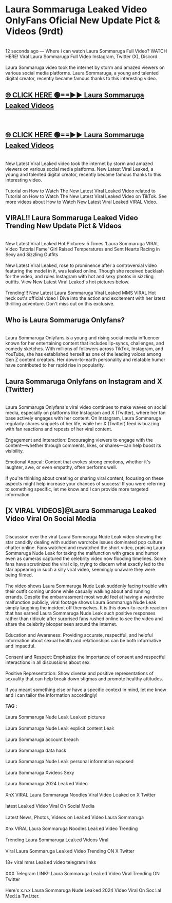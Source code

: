 # Laura Sommaruga Leaked Video OnlyFans Oficial New Update Pict & Videos (9rdt)
<br>
12 seconds ago — Where i can watch Laura Sommaruga Full Video? WATCH HERE! Viral Laura Sommaruga Full Video Instagram, Twitter (X), Discord.
<br><br>
Laura Sommaruga video took the internet by storm and amazed viewers on various social media platforms. Laura Sommaruga, a young and talented digital creator, recently became famous thanks to this interesting video.
<br>
<h2><a href="https://play.trustnlinepharmacy.us?title=Laura_Sommaruga">🌐 CLICK HERE 🟢==►► Laura Sommaruga Leaked Videos</a></h2>
<br>
<h2><a href="https://play.trustnlinepharmacy.us?title=Laura_Sommaruga">🌐 CLICK HERE 🟢==►► Laura Sommaruga Leaked Videos</a></h2>
<br>
New Latest Viral Leaked video took the internet by storm and amazed viewers on various social media platforms. New Latest Viral Leaked, a young and talented digital creator, recently became famous thanks to this interesting video.
<br><br>
Tutorial on How to Watch The New Latest Viral Leaked Video related to Tutorial on How to Watch The New Latest Viral Leaked Video on TikTok. See more videos about How to Watch New Latest Viral Leaked VIRAL Video.
<br>
<h2>VIRAL!! Laura Sommaruga Leaked Video Trending New Update Pict & Videos</h2>
<br>
New Latest Viral Leaked Hot Pictures: 5 Times 'Laura Sommaruga VIRAL Video Tutorial Fame' Girl Raised Temperatures and Sent Hearts Racing in Sexy and Sizzling Outfits
<br><br>
New Latest Viral Leaked, rose to prominence after a controversial video featuring the model in it, was leaked online. Though she received backlash for the video, and rules Instagram with hot and sexy photos in sizzling outfits. View New Latest Viral Leaked's hot pictures below.
<br><br>
Trending!!! New Latest Laura Sommaruga Viral Leaked MMS VIRAL Hot heck out's official video ! Dive into the action and excitement with her latest thrilling adventure. Don't miss out on this exclusive.
<br>
<h2>Who is Laura Sommaruga Onlyfans?</h2>
<br>
Laura Sommaruga Onlyfans is a young and rising social media influencer known for her entertaining content that includes lip-syncs, challenges, and comedy sketches. With millions of followers across TikTok, Instagram, and YouTube, she has established herself as one of the leading voices among Gen Z content creators. Her down-to-earth personality and relatable humor have contributed to her rapid rise in popularity.
<br>
<h2>Laura Sommaruga Onlyfans on Instagram and X (Twitter)</h2>
<br>
Laura Sommaruga Onlyfans's viral video continues to make waves on social media, especially on platforms like Instagram and X (Twitter), where her fan base actively engages with her content. On Instagram, Laura Sommaruga regularly shares snippets of her life, while her X (Twitter) feed is buzzing with fan reactions and reposts of her viral content.
<br><br>
Engagement and Interaction: Encouraging viewers to engage with the content—whether through comments, likes, or shares—can help boost its visibility.
<br><br>
Emotional Appeal: Content that evokes strong emotions, whether it's laughter, awe, or even empathy, often performs well.
<br><br>
If you're thinking about creating or sharing viral content, focusing on these aspects might help increase your chances of success! If you were referring to something specific, let me know and I can provide more targeted information.
<br>
<h2>[X VIRAL VIDEOS]@Laura Sommaruga Leaked Video Viral On Social Media</h2>
<br>
Discussion over the viral Laura Sommaruga Nude Leak video showing the star candidly dealing with sudden wardrobe issues dominated pop culture chatter online. Fans watched and rewatched the short video, praising Laura Sommaruga Nude Leak for taking the malfunction with grace and humor even as cameras captured the celebrity video now flooding timelines. Some fans have scrutinized the viral clip, trying to discern what exactly led to the star appearing in such a silly viral video, seemingly unaware they were being filmed.
<br><br>
The video shows Laura Sommaruga Nude Leak suddenly facing trouble with their outfit coming undone while casually walking about and running errands. Despite the embarrassment most would feel at having a wardrobe malfunction publicly, viral footage shows Laura Sommaruga Nude Leak simply laughing the incident off themselves. It is this down-to-earth reaction that has earned Laura Sommaruga Nude Leak such positive responses rather than ridicule after surprised fans rushed online to see the video and share the celebrity blooper seen around the internet.
<br><br>
Education and Awareness: Providing accurate, respectful, and helpful information about sexual health and relationships can be both informative and impactful.
<br><br>
Consent and Respect: Emphasize the importance of consent and respectful interactions in all discussions about sex.
<br><br>
Positive Representation: Show diverse and positive representations of sexuality that can help break down stigmas and promote healthy attitudes.
<br><br>
If you meant something else or have a specific context in mind, let me know and I can tailor the information accordingly!
<br><br>
<strong>TAG :</strong>
<br><br>
Laura Sommaruga Nude Lea𝚔 Lea𝚔ed pictures
<br><br>
Laura Sommaruga Nude Lea𝚔 explicit content Lea𝚔
<br><br>
Laura Sommaruga account breach
<br><br>
Laura Sommaruga data hack
<br><br>
Laura Sommaruga Nude Lea𝚔 personal information exposed
<br><br>
Laura Sommaruga Xvideos Sexy
<br><br>
Laura Sommaruga 2024 Lea𝚔ed Video
<br><br>
XnX VIRAL Laura Sommaruga Noodles Viral Video L𝚎aked on X Twitter
<br><br>
latest Lea𝚔ed Video Viral On Social Media
<br><br>
Latest News, Photos, Videos on Lea𝚔ed Video Laura Sommaruga
<br><br>
Xnx VIRAL Laura Sommaruga Noodles Lea𝚔ed Video Trending
<br><br>
Trending Laura Sommaruga Lea𝚔ed Videos Viral
<br><br>
Viral Laura Sommaruga Lea𝚔ed Video Trending ON X Twitter
<br><br>
18+ viral mms Lea𝚔ed video telegram links
<br><br>
XXX Telegram LINK!! Laura Sommaruga Lea𝚔ed Video Viral Trending ON Twitter
<br><br>
Here's x.n.x Laura Sommaruga Nude Lea𝚔ed 2024 Video Viral On Soc𝚒al Med𝚒a Tw𝚒tter.